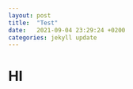 ```yaml
---
layout: post
title:  "Test"
date:   2021-09-04 23:29:24 +0200
categories: jekyll update
---
```


# HI

